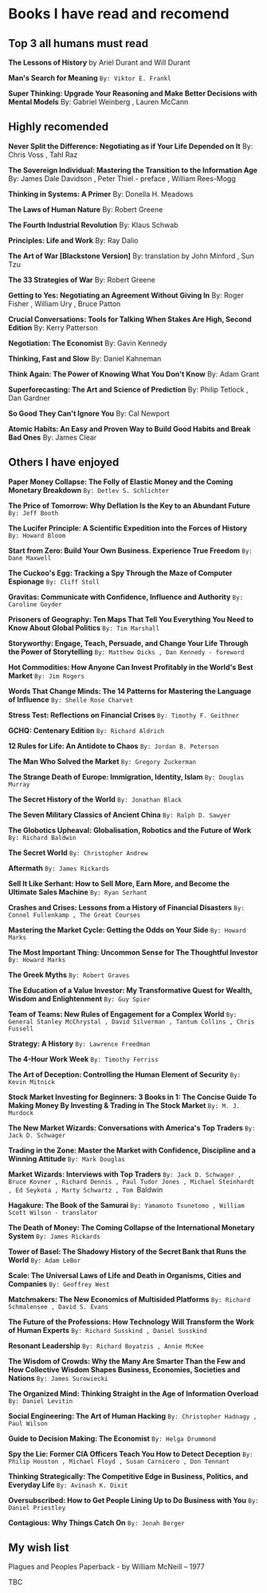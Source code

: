 
# Books I have read and recomend 


## Top 3 all humans must read

**The Lessons of History** by Ariel Durant and Will Durant

**Man's Search for Meaning** `By: Viktor E. Frankl`

**Super Thinking: Upgrade Your Reasoning and Make Better Decisions with Mental Models** By: Gabriel Weinberg , Lauren McCann



## Highly recomended

**Never Split the Difference: Negotiating as if Your Life Depended on It** By: Chris Voss , Tahl Raz

**The Sovereign Individual: Mastering the Transition to the Information Age** By: James Dale Davidson , Peter Thiel - preface , William Rees-Mogg

**Thinking in Systems: A Primer** By: Donella H. Meadows

**The Laws of Human Nature** By: Robert Greene

**The Fourth Industrial Revolution** By: Klaus Schwab

**Principles: Life and Work** By: Ray Dalio

**The Art of War [Blackstone Version]** By: translation by John Minford , Sun Tzu

**The 33 Strategies of War** By: Robert Greene

**Getting to Yes: Negotiating an Agreement Without Giving In** By: Roger Fisher , William Ury , Bruce Patton

**Crucial Conversations: Tools for Talking When Stakes Are High, Second Edition** By: Kerry Patterson

**Negotiation: The Economist** By: Gavin Kennedy

**Thinking, Fast and Slow** By: Daniel Kahneman

**Think Again: The Power of Knowing What You Don't Know** By: Adam Grant

**Superforecasting: The Art and Science of Prediction** By: Philip Tetlock , Dan Gardner

**So Good They Can't Ignore You** By: Cal Newport

**Atomic Habits: An Easy and Proven Way to Build Good Habits and Break Bad Ones** By: James Clear

## Others I have enjoyed

**Paper Money Collapse: The Folly of Elastic Money and the Coming Monetary Breakdown** `By: Detlev S. Schlichter`

**The Price of Tomorrow: Why Deflation Is the Key to an Abundant Future** `By: Jeff Booth`

**The Lucifer Principle: A Scientific Expedition into the Forces of History** `By: Howard Bloom`

**Start from Zero: Build Your Own Business. Experience True Freedom** `By: Dane Maxwell`

**The Cuckoo's Egg: Tracking a Spy Through the Maze of Computer Espionage** `By: Cliff Stoll`

**Gravitas: Communicate with Confidence, Influence and Authority** `By: Caroline Goyder`

**Prisoners of Geography: Ten Maps That Tell You Everything You Need to Know About Global Politics** `By: Tim Marshall`

**Storyworthy: Engage, Teach, Persuade, and Change Your Life Through the Power of Storytelling** `By: Matthew Dicks , Dan Kennedy - foreword`

**Hot Commodities: How Anyone Can Invest Profitably in the World's Best Market** `By: Jim Rogers`

**Words That Change Minds: The 14 Patterns for Mastering the Language of Influence** `By: Shelle Rose Charvet`

**Stress Test: Reflections on Financial Crises** `By: Timothy F. Geithner`

**GCHQ: Centenary Edition** `By: Richard Aldrich`

**12 Rules for Life: An Antidote to Chaos** `By: Jordan B. Peterson`

**The Man Who Solved the Market** `By: Gregory Zuckerman`

**The Strange Death of Europe: Immigration, Identity, Islam** `By: Douglas Murray`

**The Secret History of the World** `By: Jonathan Black`

**The Seven Military Classics of Ancient China** `By: Ralph D. Sawyer`

**The Globotics Upheaval: Globalisation, Robotics and the Future of Work** `By: Richard Baldwin`

**The Secret World** `By: Christopher Andrew`

**Aftermath** `By: James Rickards`

**Sell It Like Serhant: How to Sell More, Earn More, and Become the Ultimate Sales Machine** `By: Ryan Serhant`

**Crashes and Crises: Lessons from a History of Financial Disasters** `By: Connel Fullenkamp , The Great Courses`

**Mastering the Market Cycle: Getting the Odds on Your Side** `By: Howard Marks`

**The Most Important Thing: Uncommon Sense for The Thoughtful Investor** `By: Howard Marks`

**The Greek Myths** `By: Robert Graves`

**The Education of a Value Investor: My Transformative Quest for Wealth, Wisdom and Enlightenment** `By: Guy Spier`

**Team of Teams: New Rules of Engagement for a Complex World** `By: General Stanley McChrystal , David Silverman , Tantum Collins , Chris Fussell`

**Strategy: A History** `By: Lawrence Freedman`

**The 4-Hour Work Week** `By: Timothy Ferriss`

**The Art of Deception: Controlling the Human Element of Security** `By: Kevin Mitnick`

**Stock Market Investing for Beginners: 3 Books in 1: The Concise Guide To Making Money By Investing & Trading in The Stock Market** `By: M. J. Murdock`

**The New Market Wizards: Conversations with America's Top Traders** `By: Jack D. Schwager`

**Trading in the Zone: Master the Market with Confidence, Discipline and a Winning Attitude** `By: Mark Douglas`

**Market Wizards: Interviews with Top Traders** `By: Jack D. Schwager , Bruce Kovner , Richard Dennis , Paul Tudor Jones , Michael Steinhardt , Ed Seykota , Marty Schwartz , Tom `Baldwin

**Hagakure: The Book of the Samurai** `By: Yamamoto Tsunetomo , William Scott Wilson - translator`

**The Death of Money: The Coming Collapse of the International Monetary System** `By: James Rickards`

**Tower of Basel: The Shadowy History of the Secret Bank that Runs the World** `By: Adam LeBor`

**Scale: The Universal Laws of Life and Death in Organisms, Cities and Companies** `By: Geoffrey West`

**Matchmakers: The New Economics of Multisided Platforms** `By: Richard Schmalensee , David S. Evans`

**The Future of the Professions: How Technology Will Transform the Work of Human Experts** `By: Richard Susskind , Daniel Susskind`

**Resonant Leadership** `By: Richard Boyatzis , Annie McKee`

**The Wisdom of Crowds: Why the Many Are Smarter Than the Few and How Collective Wisdom Shapes Business, Economies, Societies and Nations** `By: James Surowiecki`

**The Organized Mind: Thinking Straight in the Age of Information Overload** `By: Daniel Levitin`

**Social Engineering: The Art of Human Hacking** `By: Christopher Hadnagy , Paul Wilson`

**Guide to Decision Making: The Economist** `By: Helga Drummond`

**Spy the Lie: Former CIA Officers Teach You How to Detect Deception** `By: Philip Houston , Michael Floyd , Susan Carnicero , Don Tennant`

**Thinking Strategically: The Competitive Edge in Business, Politics, and Everyday Life** `By: Avinash K. Dixit`

**Oversubscribed: How to Get People Lining Up to Do Business with You** `By: Daniel Priestley`

**Contagious: Why Things Catch On** `By: Jonah Berger`


## My wish list 

Plagues and Peoples Paperback - by William McNeill – 1977

TBC
